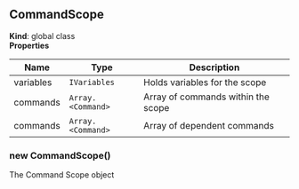 <a name="CommandScope"></a>
## CommandScope
**Kind**: global class  
**Properties**

| Name | Type | Description |
| --- | --- | --- |
| variables | <code>IVariables</code> | Holds variables for the scope |
| commands | <code>Array.&lt;Command&gt;</code> | Array of commands within the scope |
| commands | <code>Array.&lt;Command&gt;</code> | Array of dependent commands |

<a name="new_CommandScope_new"></a>
### new CommandScope()
The Command Scope object

